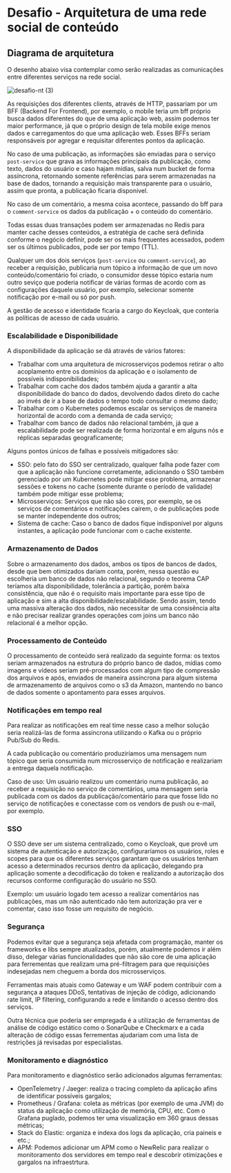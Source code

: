 # Desafio - Arquitetura de uma rede social de conteúdo

## Diagrama de arquitetura

O desenho abaixo visa contemplar como serão realizadas as comunicações entre diferentes serviços na rede social.

![desafio-nt (3)](https://github.com/renanpadilha/desafio-arq/assets/5349447/40b602fe-4f7c-410e-8aff-62c13f28e956)

As requisições dos diferentes clients, através de HTTP, passariam por um BFF (Backend For Frontend), por exemplo, o mobile teria um bff próprio busca dados diferentes do que de uma aplicação web, assim podemos ter maior performance, já que o próprio design de tela mobile exige menos dados e carregamentos do que uma aplicação web. Esses BFFs seriam responsáveis por agregar e requisitar diferentes pontos da aplicação.

No caso de uma publicação, as informações são enviadas para o serviço `post-service` que grava as informações principais da publicação, como texto, dados do usuário e caso hajam mídias, salva num bucket de forma assíncrona, retornando somente referências para serem armazenadas na base de dados, tornando a requisição mais transparente para o usuário, assim que pronta, a publicação ficaria disponível.

No caso de um comentário, a mesma coisa acontece, passando do bff para o `comment-service` os dados da publicação + o conteúdo do comentário.

Todas essas duas transações podem ser armazenadas no Redis para manter cache desses conteúdos, a estratégia de cache será definida conforme o negócio definir, pode ser os mais frequentes acessados, podem ser os últimos publicados, pode ser por tempo (TTL).

Qualquer um dos dois serviços (`post-service` ou `comment-service`), ao receber a requisição, publicaria num tópico a informação de que um novo conteúdo/comentário foi criado, o consumidor desse tópico estaria num outro seviço que poderia notificar de várias formas de acordo com as configurações daquele usuário, por exemplo, selecionar somente notificação por e-mail ou só por push.

A gestão de acesso e identidade ficaria a cargo do Keycloak, que conteria as políticas de acesso de cada usuário.

### Escalabilidade e Disponibilidade

A disponibilidade da aplicação se dá através de vários fatores:
- Trabalhar com uma arquitetura de microsserviços podemos retirar o alto acoplamento entre os domínios da aplicação e o isolamento de possíveis indisponibilidades;
- Trabalhar com cache dos dados também ajuda a garantir a alta disponibilidade do banco do dados, devolvendo dados direto do cache ao invés de ir a base de dados o tempo todo consultar o mesmo dado;
- Trabalhar com o Kubernetes podemos escalar os serviços de maneira horizontal de acordo com a demanda de cada serviço;
- Trabalhar com banco de dados não relacional também, já que a escalabilidade pode ser realizada de forma horizontal e em alguns nós e réplicas separadas geograficamente;

Alguns pontos únicos de falhas e possíveis mitigadores são:

- SSO: pelo fato do SSO ser centralizado, qualquer falha pode fazer com que a aplicação não funcione corretamente, adicionando o SSO também gerenciado por um Kubernetes pode mitigar esse problema, armazenar sessões e tokens no cache (somente durante o período de validade) também pode mitigar esse problema;
- Microsserviços: Serviços que não são cores, por exemplo, se os serviços de comentários e notificações caírem, o de publicações pode se manter independente dos outros;
- Sistema de cache: Caso o banco de dados fique indisponível por alguns instantes, a aplicação pode funcionar com o cache existente.

### Armazenamento de Dados

Sobre o armazenamento dos dados, ambos os tipos de bancos de dados, desde que bem otimizados dariam conta, porém, nessa questão eu escolheria um banco de dados não relacional, segundo o teorema CAP teríamos alta disponibilidade, tolerância a partição, porém baixa consistência, que não é o requisito mais importante para esse tipo de aplicação e sim a alta disponibilidade/escalabilidade. Sendo assim, tendo uma massiva alteração dos dados, não necessitar de uma consisência alta e não precisar realizar grandes operações com joins um banco não relacional é a melhor opção.

### Processamento de Conteúdo

O processamento de conteúdo será realizado da seguinte forma: os textos seriam armazenados na estrutura do próprio banco de dados, mídias como imagens e vídeos seriam pré-processados com algum tipo de compressão dos arquivos e após, enviados de maneira assíncrona para algum sistema de armazenamento de arquivos como o s3 da Amazon, mantendo no banco de dados somente o apontamento para esses arquivos.


### Notificações em tempo real

Para realizar as notificações em real time nesse caso a melhor solução seria realizá-las de forma assíncrona utilizando o Kafka ou o próprio Pub/Sub do Redis.

A cada publicação ou comentário produziríamos uma mensagem num tópico que seria consumida num microsserviço de notificação e realizariam a entrega daquela notificação.

Caso de uso:
Um usuário realizou um comentário numa publicação, ao receber a requisição no serviço de comentários, uma mensagem seria publicada com os dados da publicação/comentário para que fosse lido no serviço de notificações e conectasse com os vendors de push ou e-mail, por exemplo.


### SSO

O SSO deve ser um sistema centralizado, como o Keycloak, que provê um sistema de autenticação e autorização, configuraríamos os usuários, roles e scopes para que os diferentes serviços garantam que os usuários tenham acesso a determinados recursos dentro da aplicação, delegando pra aplicação somente a decodificação do token e realizando a autorização dos recursos conforme configuração do usuário no SSO. 

Exemplo: um usuário logado tem acesso a realizar comentários nas publicações, mas um não autenticado não tem autorização pra ver e comentar, caso isso fosse um requisito de negócio.

### Segurança

Podemos evitar que a segurança seja afetada com programação, manter os frameworks e libs sempre atualizados, porém, atualmente podemos ir além disso, delegar várias funcionalidades que não são core de uma aplicação para ferrementas que realizam uma pré-filtragem para que requisições indesejadas nem cheguem a borda dos microsserviços.

Ferramentas mais atuais como Gateway e um WAF podem contribuir com a segurança a ataques DDoS, tentativas de injeção de código, adicionando rate limit, IP filtering, configurando a rede e limitando o acesso dentro dos serviços.

Outra técnica que poderia ser empregada é a utilização de ferramentas de análise de código estático como o SonarQube e Checkmarx e a cada alteração de código essas ferrementas ajudariam com uma lista de restrições já revisadas por especialistas.


### Monitoramento e diagnóstico

Para monitoramento e diagnóstico serão adicionados algumas ferramentas: 

- OpenTelemetry / Jaeger: realiza o tracing completo da aplicação afins de identificar possíveis gargalos;
- Prometheus / Grafana: coleta as métricas (por exemplo de uma JVM) do status da aplicação como utilização de memória, CPU, etc. Com o Grafana puglado, podemos ter uma visualização em 360 graus dessas métricas;
- Stack do Elastic: organiza e indexa dos logs da aplicação, cria paineis e etc.;
- APM: Podemos adicionar um APM como o NewRelic para realizar o monitoramento dos servidores em tempo real e descobrir otimizações e gargalos na infraestrtura.
